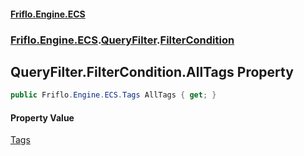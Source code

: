 #### [Friflo.Engine.ECS](index.md 'index')
### [Friflo.Engine.ECS](Friflo.Engine.ECS.md 'Friflo.Engine.ECS').[QueryFilter](QueryFilter.md 'Friflo.Engine.ECS.QueryFilter').[FilterCondition](QueryFilter.FilterCondition.md 'Friflo.Engine.ECS.QueryFilter.FilterCondition')

## QueryFilter.FilterCondition.AllTags Property

```csharp
public Friflo.Engine.ECS.Tags AllTags { get; }
```

#### Property Value
[Tags](Tags.md 'Friflo.Engine.ECS.Tags')